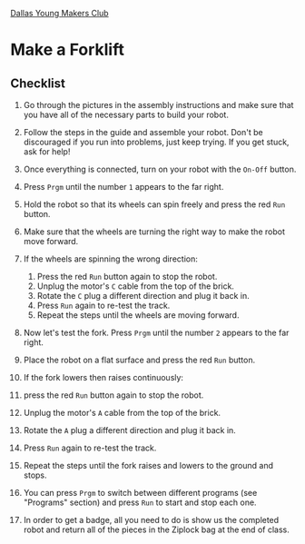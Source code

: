 [Dallas Young Makers Club](http://dallasyoungmakers.org/)

# Make a Forklift


## Checklist

1. Go through the pictures in the assembly instructions and make sure that you have all of the necessary parts to build your robot.

2. Follow the steps in the guide and assemble your robot.  Don't be discouraged if you run into problems, just keep trying.  If you get stuck, ask for help!

3. Once everything is connected, turn on your robot with the `On-Off` button.

4. Press `Prgm` until the number `1` appears to the far right.

5. Hold the robot so that its wheels can spin freely and press the red `Run` button.

6. Make sure that the wheels are turning the right way to make the robot move forward.

7. If the wheels are spinning the wrong direction:
   1. Press the red `Run` button again to stop the robot.
   2. Unplug the motor's `C` cable from the top of the brick.
   3. Rotate the `C` plug a different direction and plug it back in.
   4. Press `Run` again to re-test the track.
   5. Repeat the steps until the wheels are moving forward.

8. Now let's test the fork.  Press `Prgm` until the number `2` appears to the far right.

9. Place the robot on a flat surface and press the red `Run` button.

10. If the fork lowers then raises continuously:
   1. press the red `Run` button again to stop the robot.
   2. Unplug the motor's `A` cable from the top of the brick.
   3. Rotate the `A` plug a different direction and plug it back in.
   4. Press `Run` again to re-test the track.
   5. Repeat the steps until the fork raises and lowers to the ground and stops.

11. You can press `Prgm` to switch between different programs (see "Programs" section) and press `Run` to start and stop each one.

12. In order to get a badge, all you need to do is show us the completed robot and return all of the pieces in the Ziplock bag at the end of class.
